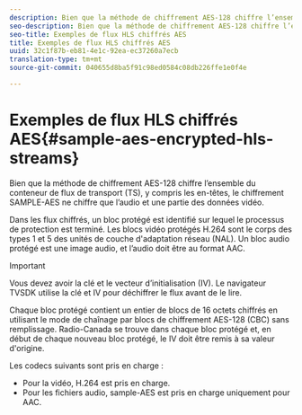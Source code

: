 ```yaml
---
description: Bien que la méthode de chiffrement AES-128 chiffre l’ensemble du conteneur de flux de transport (TS), y compris les en-têtes, le chiffrement SAMPLE-AES ne chiffre que l’audio et une partie des données vidéo.
seo-description: Bien que la méthode de chiffrement AES-128 chiffre l’ensemble du conteneur de flux de transport (TS), y compris les en-têtes, le chiffrement SAMPLE-AES ne chiffre que l’audio et une partie des données vidéo.
seo-title: Exemples de flux HLS chiffrés AES
title: Exemples de flux HLS chiffrés AES
uuid: 32c1f87b-eb81-4e1c-92ea-ec37260a7ecb
translation-type: tm+mt
source-git-commit: 040655d8ba5f91c98ed0584c08db226ffe1e0f4e

---
```



# Exemples de flux HLS chiffrés AES{#sample-aes-encrypted-hls-streams}

Bien que la méthode de chiffrement AES-128 chiffre l’ensemble du conteneur de flux de transport (TS), y compris les en-têtes, le chiffrement SAMPLE-AES ne chiffre que l’audio et une partie des données vidéo.

Dans les flux chiffrés, un bloc protégé est identifié sur lequel le processus de protection est terminé. Les blocs vidéo protégés H.264 sont le corps des types 1 et 5 des unités de couche d&#39;adaptation réseau (NAL). Un bloc audio protégé est une image audio, et l’audio doit être au format AAC.

>[!IMPORTANT]
>
>Vous devez avoir la clé et le vecteur d’initialisation (IV). Le navigateur TVSDK utilise la clé et IV pour déchiffrer le flux avant de le lire.

Chaque bloc protégé contient un entier de blocs de 16 octets chiffrés en utilisant le mode de chaînage par blocs de chiffrement AES-128 (CBC) sans remplissage. Radio-Canada se trouve dans chaque bloc protégé et, en début de chaque nouveau bloc protégé, le IV doit être remis à sa valeur d&#39;origine.

Les codecs suivants sont pris en charge :

* Pour la vidéo, H.264 est pris en charge.
* Pour les fichiers audio, sample-AES est pris en charge uniquement pour AAC.

